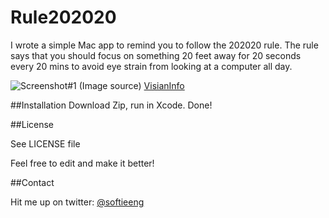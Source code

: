 # Rule202020

I wrote a simple Mac app to remind you to follow the 202020 rule. The rule says that you should focus on something 20 feet away for 20 seconds every 20 mins to avoid eye strain from looking at a computer all day.

![Screenshot#1](https://raw.githubusercontent.com/golfguru1/Rule202020/master/The-20-20-20-Rule.png)
(Image source) [VisianInfo](http://visianinfo.com/the-20-20-20-rule-preventing-digital-eye-strain/)

##Installation
Download Zip, run in Xcode. Done!

##License

See LICENSE file

Feel free to edit and make it better!

##Contact

Hit me up on twitter: [@softieeng](https://twitter.com/softieeng)